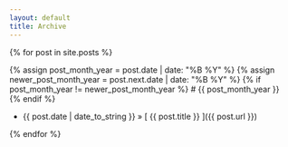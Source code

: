 ```yaml
---
layout: default
title: Archive
---
```


<div class="archive">
{% for post in site.posts %}

  {% assign post_month_year = post.date | date: "%B %Y" %}
  {% assign newer_post_month_year = post.next.date | date: "%B %Y" %}
  {% if post_month_year != newer_post_month_year %}
    # {{ post_month_year }}      
  {% endif %}
  
  * {{ post.date | date_to_string }} &raquo; [ {{ post.title }} ]({{ post.url }})

{% endfor %}

</div>